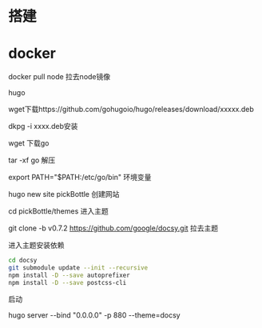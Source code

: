 # 搭建



# docker

docker pull node 拉去node镜像



hugo 

wget下载https://github.com/gohugoio/hugo/releases/download/xxxxx.deb

dkpg -i xxxx.deb安装



wget 下载go

tar -xf go 解压

export PATH="$PATH:/etc/go/bin"  环境变量



hugo new site pickBottle 创建网站



cd pickBottle/themes 进入主题

git clone -b v0.7.2 https://github.com/google/docsy.git  拉去主题



进入主题安装依赖

```bash
cd docsy
git submodule update --init --recursive
npm install -D --save autoprefixer
npm install -D --save postcss-cli
```



启动

hugo server --bind "0.0.0.0" -p 880 --theme=docsy
